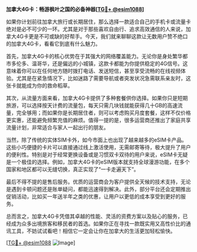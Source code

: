 **加拿大4G卡：畅游枫叶之国的必备神器[[TG💪+ @esim1088](https://t.me/s/esim1088)]**

如果你计划前往加拿大旅行或长期居住，那么选择一款适合自己的手机卡或流量卡绝对是必不可少的一环。尤其是对于那些喜欢自由行、追求高效通信的人来说，加拿大4G卡更是不可或缺的好帮手。今天，我们就来聊聊这款让无数用户赞不绝口的加拿大4G卡，看看它到底有什么魅力。

首先，加拿大4G卡的核心优势在于其强大的网络覆盖能力。无论你是身处繁华都市多伦多、温哥华，还是偏远的小城镇，这款卡都能为你提供稳定的4G信号。这意味着你可以在任何地方随时拨打电话、发送短信，甚至享受流畅的在线视频体验。尤其是在紧急情况下，比如迷路了需要导航或者突发状况急需联系亲友时，这张卡就能成为你的救命稻草。

其次，从流量方面来看，加拿大4G卡提供了多种套餐供你选择。如果你只是短期旅游，可以选择按天计费的流量包，每天只需几块钱就能获得几十GB的高速流量，完全够用；而如果你是长期居住者，则可以考虑购买月度套餐，这样不仅价格更实惠，还能避免频繁充值的麻烦。值得一提的是，很多运营商还推出了家庭共享流量计划，非常适合与家人一起出行的朋友。

当然，除了传统的实体SIM卡外，如今市面上也出现了越来越多的eSIM卡产品。这些小巧便捷的卡片可以直接通过线上激活使用，无需邮寄等待，极大提升了用户的便利性。特别是对于经常更换设备或是习惯双卡双待的用户来说，eSIM卡无疑是一个极佳的选择。例如，加拿大4G卡的eSIM版本就支持全球漫游功能，在多个国家和地区都可以无缝切换，真正实现了“一卡走遍天下”。

最后不得不提的是售后服务。优质的运营商会为客户提供全天候的技术支持，无论是遇到卡顿问题还是账单疑问，都能迅速得到解决。此外，部分平台还会定期推出促销活动，比如买一年送半年之类的优惠，让用户以更低的成本享受到更好的服务。

总而言之，加拿大4G卡凭借其卓越的性能、灵活的资费方案以及贴心的服务，已经成为众多出境旅客和移民者的首选。如果你正在寻找一款既实用又高性价比的通讯工具，不妨试试看吧！相信它一定会让你在加拿大的生活更加轻松愉快。

[[TG💪+ @esim1088](https://t.me/s/esim1088) ![Image](https://i.postimg.cc/4NQfJmqS/Snipaste-2025-05-13-00-14-12.png)]